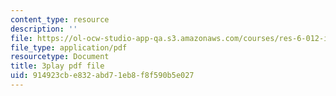 ```yaml
---
content_type: resource
description: ''
file: https://ol-ocw-studio-app-qa.s3.amazonaws.com/courses/res-6-012-introduction-to-probability-spring-2018/914923cbe832abd71eb8f8f590b5e027_fBfMIVXc_OM.pdf
file_type: application/pdf
resourcetype: Document
title: 3play pdf file
uid: 914923cb-e832-abd7-1eb8-f8f590b5e027
---
```

